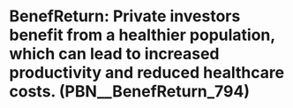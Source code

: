 # BenefReturn: __Private investors benefit from a healthier population, which can lead to increased productivity and reduced healthcare costs.__ (PBN__BenefReturn_794)

